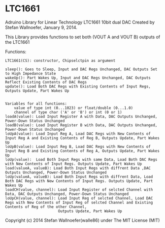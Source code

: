 LTC1661
=======

Adruino Library for Linear Technology LTC1661 10bit dual DAC
Created by Stefan Wallnoefer, January 9, 2014.

This Library provides functions to set both (VOUT A and VOUT B) outputs of the LTC1661

Functions:

	LTC1661(CS): constructor, Chipselctpin as argument
	
	sleep(): Goes to Sleep, Input and DAC Regs Unchanged, DAC Outputs Set to High Impedance State
	wakeUp(): Part Wakes Up, Input and DAC Regs Unchanged, DAC Outputs Reflect Existing Contents of DAC Regs
	update(): Load Both DAC Regs with Existing Contents of Input Regs, Outputs Update, Part Wakes Up

	
	Variables for all functions:
		value of type int (0...1023) or float/double (0...1.0)
		channel of type char ('A' or 'B') or int (0 or 1)
	loadA(value): Load Input Register A with Data, DAC Outputs Unchanged, Power-Down Status Unchanged
	loadB(value): Load Input Register B with Data, DAC Outputs Unchanged, Power-Down Status Unchanged
	loUpA(value): Load Input Reg A, Load DAC Regs with New Contents of Input Reg A and Existing Contents of Reg B, Outputs Update, Part Wakes Up
	loUpB(value): Load Input Reg B, Load DAC Regs with New Contents of Input Reg B and Existing Contents of Reg A, Outputs Update, Part Wakes Up
	loUp(value):  Load Both Input Regs with same Data, Load Both DAC Regs with New Contents of Input Regs. Outputs Update, Part Wakes Up
	load(valueA, valueB): Load Both Input Regs with diffrent Data ,DAC Outputs Unchanged, Power-Down Status Unchanged
	loUp(valueA, valueB): Load Both Input Regs with diffrent Data, Load Both DAC Regs with New Contents of Input Regs. Outputs Update, Part Wakes Up
	loadCH(value, channel): Load Input Register of selcted Channel with Data, DAC Outputs Unchanged, Power-Down Status Unchanged
	loUpCH(value, channel): Load Input Reg of selcted Channel, Load DAC Regs with New Contents of Input Reg of selcted Channel and Existing Contents of Reg of the other Channel, 
	                        Outputs Update, Part Wakes Up


Copyright (c) 2014 Stefan Wallnoefer(walle86) under The MIT License (MIT)